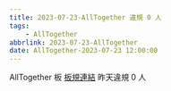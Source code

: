 ```yaml
---
title: 2023-07-23-AllTogether 違規 0 人
tags:
    - AllTogether
abbrlink: 2023-07-23-AllTogether
date: AllTogether-2023-07-23 12:00:00
---
```

AllTogether 板 [板規連結](https://www.ptt.cc/bbs/AllTogether/M.1643211430.A.5FB.html)
昨天違規 0 人
